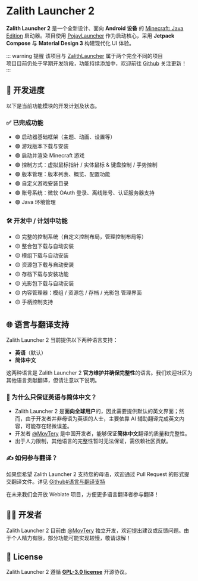 # Zalith Launcher 2

**Zalith Launcher 2** 是一个全新设计、面向 **Android 设备** 的 [Minecraft: Java Edition](https://www.minecraft.net/) 启动器。项目使用 [PojavLauncher](https://github.com/PojavLauncherTeam/PojavLauncher/tree/v3_openjdk/app_pojavlauncher/src/main/jni) 作为启动核心，采用 **Jetpack Compose** 与 **Material Design 3** 构建现代化 UI 体验。  

::: warning 提醒
该项目与 [ZalithLauncher](https://zalithlauncher.cn/docs/about) 属于两个完全不同的项目  
项目目前仍处于早期开发阶段，功能持续添加中，欢迎前往 [Github](https://github.com/ZalithLauncher/ZalithLauncher2) 关注更新！  
:::




## 📅 开发进度

以下是当前功能模块的开发计划及状态。

### ✅ 已完成功能

* 🟢 启动器基础框架（主题、动画、设置等）
* 🟢 游戏版本下载与安装  
* 🟢 启动并渲染 Minecraft 游戏
* 🟢 控制方式：虚拟鼠标指针 / 实体鼠标 & 键盘控制 / 手势控制
* 🟢 版本管理：版本列表、概览、配置功能
* 🟢 自定义游戏安装目录
* 🟢 账号系统：微软 OAuth 登录、离线账号、认证服务器支持
* 🟢 Java 环境管理

### 🛠️ 开发中 / 计划中功能

* 🟡 完整的控制系统（自定义控制布局，管理控制布局等）
* 🟡 整合包下载与自动安装
* 🟡 模组下载与自动安装
* 🟡 资源包下载与自动安装
* 🟡 存档下载与安装功能
* 🟡 光影包下载与自动安装
* 🟡 内容管理器：模组 / 资源包 / 存档 / 光影包 管理界面
* 🟡 手柄控制支持



## 🌐 语言与翻译支持

Zalith Launcher 2 当前提供以下两种语言支持：

* **英语**（默认）
* **简体中文**

这两种语言是 Zalith Launcher 2 **官方维护并确保完整性**的语言。我们欢迎社区为其他语言贡献翻译，但请注意以下说明。

### 📌 为什么只保证英语与简体中文？

* Zalith Launcher 2 是**面向全球用户**的，因此需要提供默认的英文界面；然而，由于开发者并非母语为英语的人士，主要依靠 AI 辅助翻译完成英文内容，可能存在轻微误差。
* 开发者 [@MovTery](https://github.com/MovTery) 是中国开发者，能够保证**简体中文**翻译的质量和完整性。
* 出于人力限制，其他语言的完整性暂时无法保证，需依赖社区贡献。

### ✍️ 如何参与翻译？

如果您希望 Zalith Launcher 2 支持您的母语，欢迎通过 Pull Request 的形式提交翻译文件。详见 [Github#语言与翻译支持](https://github.com/ZalithLauncher/ZalithLauncher2/blob/main/README_ZH_CN.md#-%E8%AF%AD%E8%A8%80%E4%B8%8E%E7%BF%BB%E8%AF%91%E6%94%AF%E6%8C%81)

在未来我们会开放 Weblate 项目，方便更多语言翻译者参与翻译！




## 👨‍💻 开发者

Zalith Launcher 2 目前由 [@MovTery](https://github.com/MovTery) 独立开发，欢迎提出建议或反馈问题。由于个人精力有限，部分功能可能实现较慢，敬请谅解！





## 📜 License

Zalith Launcher 2 遵循 **[GPL-3.0 license](https://github.com/ZalithLauncher/ZalithLauncher2/blob/main/LICENSE)** 开源协议。
